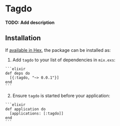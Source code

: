# Tagdo

**TODO: Add description**

## Installation

If [available in Hex](https://hex.pm/docs/publish), the package can be installed as:

  1. Add `tagdo` to your list of dependencies in `mix.exs`:

    ```elixir
    def deps do
      [{:tagdo, "~> 0.0.1"}]
    end
    ```

  2. Ensure `tagdo` is started before your application:

    ```elixir
    def application do
      [applications: [:tagdo]]
    end
    ```

